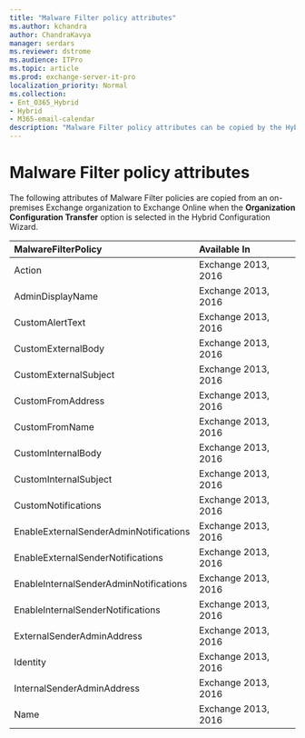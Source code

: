 ```yaml
---
title: "Malware Filter policy attributes"
ms.author: kchandra
author: ChandraKavya
manager: serdars
ms.reviewer: dstrome
ms.audience: ITPro
ms.topic: article
ms.prod: exchange-server-it-pro
localization_priority: Normal
ms.collection:
- Ent_O365_Hybrid
- Hybrid
- M365-email-calendar
description: "Malware Filter policy attributes can be copied by the Hybrid Configuration Wizard from your on-premises organization to Exchange Online to help simplify your hybrid deployment"
---
```


# Malware Filter policy attributes

The following attributes of Malware Filter policies are copied from an on-premises Exchange organization to Exchange Online when the **Organization Configuration Transfer** option is selected in the Hybrid Configuration Wizard.

|**MalwareFilterPolicy**|**Available In**|
|:-----|:-----|
|Action|Exchange 2013, 2016|
|AdminDisplayName|Exchange 2013, 2016|
|CustomAlertText|Exchange 2013, 2016|
|CustomExternalBody|Exchange 2013, 2016|
|CustomExternalSubject|Exchange 2013, 2016|
|CustomFromAddress|Exchange 2013, 2016|
|CustomFromName|Exchange 2013, 2016|
|CustomInternalBody|Exchange 2013, 2016|
|CustomInternalSubject|Exchange 2013, 2016|
|CustomNotifications|Exchange 2013, 2016|
|EnableExternalSenderAdminNotifications|Exchange 2013, 2016|
|EnableExternalSenderNotifications|Exchange 2013, 2016|
|EnableInternalSenderAdminNotifications|Exchange 2013, 2016|
|EnableInternalSenderNotifications|Exchange 2013, 2016|
|ExternalSenderAdminAddress|Exchange 2013, 2016|
|Identity|Exchange 2013, 2016|
|InternalSenderAdminAddress|Exchange 2013, 2016|
|Name|Exchange 2013, 2016|
